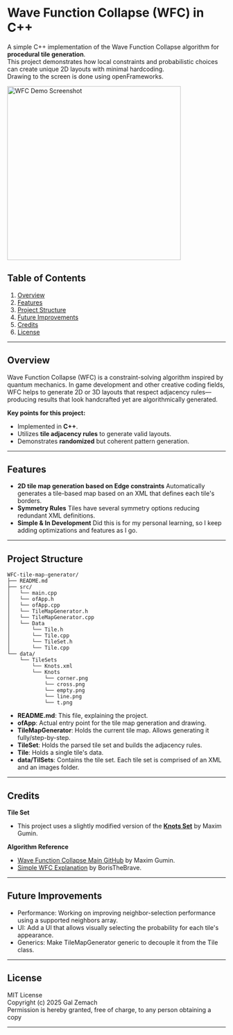 # Wave Function Collapse (WFC) in C++

A simple C++ implementation of the Wave Function Collapse algorithm for **procedural tile generation**.  
This project demonstrates how local constraints and probabilistic choices can create unique 2D layouts with minimal hardcoding.  
Drawing to the screen is done using openFrameworks.  

<img src="./assets/DemoGif/KnotsTilesetDemo.gif" alt="WFC Demo Screenshot" width="400"/>

## Table of Contents
1. [Overview](#overview)
2. [Features](#features)
3. [Project Structure](#project-structure)
4. [Future Improvements](#future-improvements)
5. [Credits](#credits)
6. [License](#license)

---

## Overview
Wave Function Collapse (WFC) is a constraint-solving algorithm inspired by quantum mechanics. In game development and other creative coding fields, WFC helps to generate 2D or 3D layouts that respect adjacency rules—producing results that look handcrafted yet are algorithmically generated.

**Key points for this project:**
- Implemented in **C++**.
- Utilizes **tile adjacency rules** to generate valid layouts.
- Demonstrates **randomized** but coherent pattern generation.

---

## Features
- **2D tile map generation based on Edge constraints**
  Automatically generates a tile-based map based on an XML that defines each tile's borders.
- **Symmetry Rules**
  Tiles have several symmetry options reducing redundant XML definitions.
- **Simple & In Development**
  Did this is for my personal learning, so I keep adding optimizations and features as I go.

---

## Project Structure
```
WFC-tile-map-generator/
├── README.md
├── src/
│   └── main.cpp
│   └── ofApp.h
│   └── ofApp.cpp
│   └── TileMapGenerator.h
│   └── TileMapGenerator.cpp
│   └── Data
│       └── Tile.h
│       └── Tile.cpp
│       └── TileSet.h
│       └── Tile.cpp
└── data/
    └── TileSets
        └── Knots.xml
        └── Knots
            └── corner.png
            └── cross.png
            └── empty.png
            └── line.png
            └── t.png
```

- **README.md**: This file, explaining the project.
- **ofApp**: Actual entry point for the tile map generation and drawing.
- **TileMapGenerator**: Holds the current tile map. Allows generating it fully/step-by-step.
- **TileSet**: Holds the parsed tile set and builds the adjacency rules.
- **Tile**: Holds a single tile's data.
- **data/TilSets**: Contains the tile set. Each tile set is comprised of an XML and an images folder.

---

## Credits
**Tile Set**
- This project uses a slightly modified version of the [**Knots Set**](https://github.com/mxgmn/WaveFunctionCollapse/) by Maxim Gumin.

**Algorithm Reference**
- [Wave Function Collapse Main GitHub](https://github.com/mxgmn/WaveFunctionCollapse/) by Maxim Gumin.
- [Simple WFC Explanation](https://www.boristhebrave.com/2020/04/13/wave-function-collapse-explained/) by BorisTheBrave.

---

## Future Improvements
- Performance: Working on improving neighbor-selection performance using a supported neighbors array.
- UI: Add a UI that allows visually selecting the probability for each tile's appearance.
- Generics: Make TileMapGenerator generic to decouple it from the Tile class.

---

## License
MIT License  
Copyright (c) 2025 Gal Zemach  
Permission is hereby granted, free of charge, to any person obtaining a copy  

---
